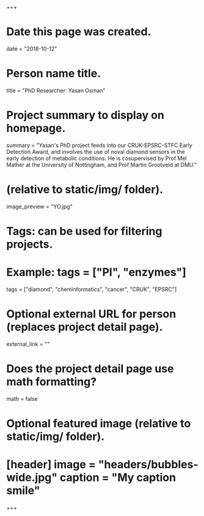 +++
# Date this page was created.
date = "2018-10-12"
# Person name title.
title = "PhD Researcher: Yasan Osman"
# Project summary to display on homepage.
summary = "Yasan's PhD project feeds into our CRUK-EPSRC-STFC Early Detection Award, and involves the use of noval diamond sensors in the early detection of metabolic conditions. He is cosupervised by Prof Mel Mather at the University of Nottingham, and Prof Martin Grootveld at DMU." 
# (relative to static/img/ folder).
image_preview = "YO.jpg"
# Tags: can be used for filtering projects.
# Example: tags = ["PI", "enzymes"]
tags = ["diamond", "cheminformatics", "cancer", "CRUK", "EPSRC"]
# Optional external URL for person (replaces project detail page).
external_link = ""
# Does the project detail page use math formatting?
math = false
# Optional featured image (relative to static/img/ folder).
# [header] image = "headers/bubbles-wide.jpg" caption = "My caption smile"
+++
